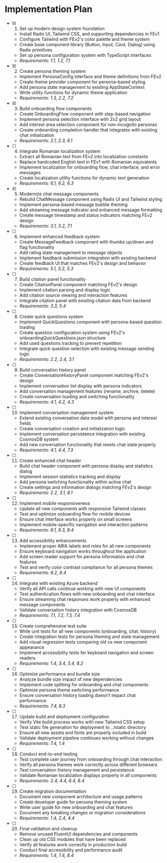 # Implementation Plan

- [x] 1. Set up modern design system foundation
  - Install Radix UI, Tailwind CSS, and supporting dependencies in FEv1
  - Configure Tailwind with FEv2's color palette and theme system
  - Create base component library (Button, Input, Card, Dialog) using Radix primitives
  - Set up persona configuration system with TypeScript interfaces
  - _Requirements: 1.1, 1.2, 7.1_

- [x] 2. Create persona theming system
  - Implement PersonaConfig interface and theme definitions from FEv2
  - Create theme provider component for persona-based styling
  - Add persona state management to existing AppStateContext
  - Write utility functions for dynamic theme application
  - _Requirements: 1.3, 2.2, 7.2_

- [x] 3. Build onboarding flow components
  - Create OnboardingFlow component with step-based navigation
  - Implement persona selection interface with 2x2 grid layout
  - Add interest area selection component for non-incognito personas
  - Create onboarding completion handler that integrates with existing chat initialization
  - _Requirements: 2.1, 2.3, 6.1_

- [ ] 4. Integrate Romanian localization system
  - Extract all Romanian text from FEv2 into localization constants
  - Replace hardcoded English text in FEv1 with Romanian equivalents
  - Implement localization for onboarding flow, chat interface, and error messages
  - Create localization utility functions for dynamic text generation
  - _Requirements: 6.1, 6.2, 6.3_

- [x] 5. Modernize chat message components
  - Rebuild ChatMessage component using Radix UI and Tailwind styling
  - Implement persona-based message bubble theming
  - Add streaming message indicator and enhanced message formatting
  - Create message timestamp and status indicators matching FEv2 design
  - _Requirements: 3.1, 3.2, 7.1_

- [ ] 6. Implement enhanced feedback system
  - Create MessageFeedback component with thumbs up/down and flag functionality
  - Add rating state management to message objects
  - Implement feedback submission integration with existing backend
  - Create feedback UI that matches FEv2's design and behavior
  - _Requirements: 5.1, 5.2, 5.3_

- [ ] 7. Build citation panel functionality
  - Create CitationPanel component matching FEv2's design
  - Implement citation parsing and display logic
  - Add citation source viewing and interaction features
  - Integrate citation panel with existing citation data from backend
  - _Requirements: 3.3, 5.4_

- [ ] 8. Create quick questions system
  - Implement QuickQuestions component with persona-based question loading
  - Create question configuration system using FEv2's onboardingQuickQuestions.json structure
  - Add used questions tracking to prevent repetition
  - Integrate quick question selection with existing message sending logic
  - _Requirements: 2.2, 2.4, 3.1_

- [ ] 9. Build conversation history panel
  - Create ConversationHistoryPanel component matching FEv2's design
  - Implement conversation list display with persona indicators
  - Add conversation management features (rename, archive, delete)
  - Create conversation loading and switching functionality
  - _Requirements: 4.1, 4.2, 4.3_

- [ ] 10. Implement conversation management system
  - Extend existing conversation data model with persona and interest fields
  - Create conversation creation and initialization logic
  - Implement conversation persistence integration with existing CosmosDB system
  - Add new conversation functionality that resets chat state properly
  - _Requirements: 4.1, 4.4, 7.3_

- [ ] 11. Create enhanced chat header
  - Build chat header component with persona display and statistics dialog
  - Implement session statistics tracking and display
  - Add persona switching functionality within active chat
  - Create settings and information dialogs matching FEv2's design
  - _Requirements: 2.2, 3.1, 8.1_

- [ ] 12. Implement mobile responsiveness
  - Update all new components with responsive Tailwind classes
  - Test and optimize onboarding flow for mobile devices
  - Ensure chat interface works properly on small screens
  - Implement mobile-specific navigation and interaction patterns
  - _Requirements: 8.1, 8.3, 8.4_

- [ ] 13. Add accessibility enhancements
  - Implement proper ARIA labels and roles for all new components
  - Ensure keyboard navigation works throughout the application
  - Add screen reader support for persona information and chat features
  - Test and verify color contrast compliance for all persona themes
  - _Requirements: 8.2, 8.4_

- [ ] 14. Integrate with existing Azure backend
  - Verify all API calls continue working with new UI components
  - Test authentication flows with new onboarding and chat interface
  - Ensure streaming chat responses work properly with enhanced message components
  - Validate conversation history integration with CosmosDB
  - _Requirements: 7.1, 7.2, 7.3, 7.4_

- [ ] 15. Create comprehensive test suite
  - Write unit tests for all new components (onboarding, chat, history)
  - Create integration tests for persona theming and state management
  - Add visual regression tests comparing old vs new component appearance
  - Implement accessibility tests for keyboard navigation and screen readers
  - _Requirements: 1.4, 3.4, 5.4, 8.2_

- [ ] 16. Optimize performance and bundle size
  - Analyze bundle size impact of new dependencies
  - Implement code splitting for onboarding and chat components
  - Optimize persona theme switching performance
  - Ensure conversation history loading doesn't impact chat performance
  - _Requirements: 7.4, 8.3_

- [ ] 17. Update build and deployment configuration
  - Verify Vite build process works with new Tailwind CSS setup
  - Test static file generation for deployment to ../static directory
  - Ensure all new assets and fonts are properly included in build
  - Validate deployment pipeline continues working without changes
  - _Requirements: 7.4, 1.4_

- [ ] 18. Conduct end-to-end testing
  - Test complete user journey from onboarding through chat interaction
  - Verify all persona themes work correctly across different browsers
  - Test conversation history management and persistence
  - Validate Romanian localization displays properly in all components
  - _Requirements: 2.4, 4.4, 6.4, 8.4_

- [ ] 19. Create migration documentation
  - Document new component architecture and usage patterns
  - Create developer guide for persona theming system
  - Write user guide for new onboarding and chat features
  - Document any breaking changes or migration considerations
  - _Requirements: 1.4, 2.4, 4.4_

- [ ] 20. Final validation and cleanup
  - Remove unused FluentUI dependencies and components
  - Clean up old CSS modules that have been replaced
  - Verify all features work correctly in production build
  - Conduct final accessibility and performance audit
  - _Requirements: 1.4, 7.4, 8.4_

